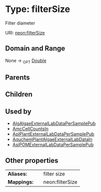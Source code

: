 
# Type: filterSize


Filter diameter

URI: [neon:filterSize](https://data.neonscience.org/filterSize)


## Domain and Range

None ->  <sub>OPT</sub> [Double](types/Double.md)

## Parents


## Children


## Used by

 * [AlgAlgaeExternalLabDataPerSamplePub](AlgAlgaeExternalLabDataPerSamplePub.md)
 * [AmcCellCountsIn](AmcCellCountsIn.md)
 * [AplPlantExternalLabDataPerSamplePub](AplPlantExternalLabDataPerSamplePub.md)
 * [AquchemPlantAlgaeExternalLabDataIn](AquchemPlantAlgaeExternalLabDataIn.md)
 * [AsiPOMExternalLabDataPerSamplePub](AsiPOMExternalLabDataPerSamplePub.md)

## Other properties

|  |  |  |
| --- | --- | --- |
| **Aliases:** | | filter size |
| **Mappings:** | | neon:filterSize |

